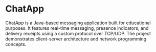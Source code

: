 # ChatApp
ChatApp is a Java-based messaging application built for educational purposes. It features real-time messaging, presence indicators, and delivery receipts using a custom protocol over TCP/UDP. The project demonstrates client-server architecture and network programming concepts.
